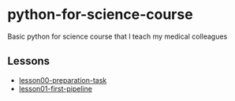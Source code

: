 # python-for-science-course
Basic python for science course that I teach my medical colleagues

## Lessons

- [lesson00-preparation-task](./lesson00-preparation-task.md)
- [lesson01-first-pipeline](./lesson01-first-pipeline/README.md)
